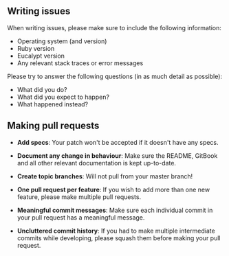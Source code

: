 ## Writing issues

When writing issues, please make sure to include the following information:

- Operating system (and version)
- Ruby version
- Eucalypt version
- Any relevant stack traces or error messages

Please try to answer the following questions (in as much detail as possible):

- What did you do?
- What did you expect to happen?
- What happened instead?

## Making pull requests

- **Add specs**: Your patch won't be accepted if it doesn't have any specs.

- **Document any change in behaviour**: Make sure the README, GitBook and all other
  relevant documentation is kept up-to-date.

- **Create topic branches**: Will not pull from your master branch!

- **One pull request per feature**: If you wish to add more than one new feature, please make multiple pull requests.

- **Meaningful commit messages**: Make sure each individual commit in your pull
  request has a meaningful message.

- **Uncluttered commit history**: If you had to make multiple intermediate commits while
  developing, please squash them before making your pull request.